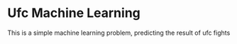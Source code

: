 # Ufc Machine Learning
 This is a simple machine learning problem, predicting the result of ufc fights
